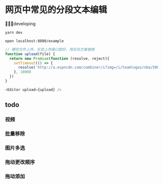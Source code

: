 # 网页中常见的分段文本编辑
🔨🔨🔨developing

```shell
yarn dev

open localhost:8080/example

```

```javascript
// 模仿文件上传，实现上传接口就好，用实际方案替换
function upload(file) {
  return new Promise(function (resolve, reject){
    setTimeout(() => { 
      resolve('http://a.espncdn.com/combiner/i?img=/i/teamlogos/nba/500/gs.png&w=288&h=288') 
    }, 1000)
  })
}

<Editor upload={upload} />
```

## todo 


### 视频

### 批量移除

### 图片多选

### 拖动更改顺序

### 拖动添加
